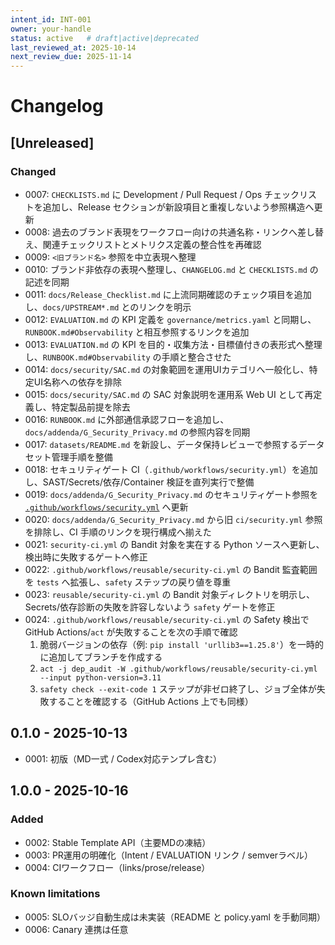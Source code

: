 ```yaml
---
intent_id: INT-001
owner: your-handle
status: active   # draft|active|deprecated
last_reviewed_at: 2025-10-14
next_review_due: 2025-11-14
---
```


# Changelog

## [Unreleased]

### Changed

- 0007: `CHECKLISTS.md` に Development / Pull Request / Ops チェックリストを追加し、Release セクションが新設項目と重複しないよう参照構造へ更新
- 0008: 過去のブランド表現をワークフロー向けの共通名称・リンクへ差し替え、関連チェックリストとメトリクス定義の整合性を再確認
- 0009: `<旧ブランド名>` 参照を中立表現へ整理
- 0010: ブランド非依存の表現へ整理し、`CHANGELOG.md` と `CHECKLISTS.md` の記述を同期
- 0011: `docs/Release_Checklist.md` に上流同期確認のチェック項目を追加し、`docs/UPSTREAM*.md` とのリンクを明示
- 0012: `EVALUATION.md` の KPI 定義を `governance/metrics.yaml` と同期し、`RUNBOOK.md#Observability` と相互参照するリンクを追加
- 0013: `EVALUATION.md` の KPI を目的・収集方法・目標値付きの表形式へ整理し、`RUNBOOK.md#Observability` の手順と整合させた
- 0014: `docs/security/SAC.md` の対象範囲を運用UIカテゴリへ一般化し、特定UI名称への依存を排除
- 0015: `docs/security/SAC.md` の SAC 対象説明を運用系 Web UI として再定義し、特定製品前提を除去
- 0016: `RUNBOOK.md` に外部通信承認フローを追加し、`docs/addenda/G_Security_Privacy.md` の参照内容を同期
- 0017: `datasets/README.md` を新設し、データ保持レビューで参照するデータセット管理手順を整備
- 0018: セキュリティゲート CI（`.github/workflows/security.yml`）を追加し、SAST/Secrets/依存/Container 検証を直列実行で整備
- 0019: `docs/addenda/G_Security_Privacy.md` のセキュリティゲート参照を
  [`.github/workflows/security.yml`](../../.github/workflows/security.yml) へ更新
- 0020: `docs/addenda/G_Security_Privacy.md` から旧 `ci/security.yml` 参照を排除し、CI 手順のリンクを現行構成へ揃えた
- 0021: `security-ci.yml` の Bandit 対象を実在する Python ソースへ更新し、検出時に失敗するゲートへ修正
- 0022: `.github/workflows/reusable/security-ci.yml` の Bandit 監査範囲を `tests` へ拡張し、`safety` ステップの戻り値を尊重
- 0023: `reusable/security-ci.yml` の Bandit 対象ディレクトリを明示し、Secrets/依存診断の失敗を許容しないよう `safety` ゲートを修正
- 0024: `.github/workflows/reusable/security-ci.yml` の Safety 検出で GitHub Actions/`act` が失敗することを次の手順で確認
  1. 脆弱バージョンの依存（例: `pip install 'urllib3==1.25.8'`）を一時的に追加してブランチを作成する
  2. `act -j dep_audit -W .github/workflows/reusable/security-ci.yml --input python-version=3.11`
  3. `safety check --exit-code 1` ステップが非ゼロ終了し、ジョブ全体が失敗することを確認する（GitHub Actions 上でも同様）

## 0.1.0 - 2025-10-13

- 0001: 初版（MD一式 / Codex対応テンプレ含む）

## 1.0.0 - 2025-10-16

### Added

- 0002: Stable Template API（主要MDの凍結）
- 0003: PR運用の明確化（Intent / EVALUATION リンク / semverラベル）
- 0004: CIワークフロー（links/prose/release）

### Known limitations

- 0005: SLOバッジ自動生成は未実装（README と policy.yaml を手動同期）
- 0006: Canary 連携は任意
